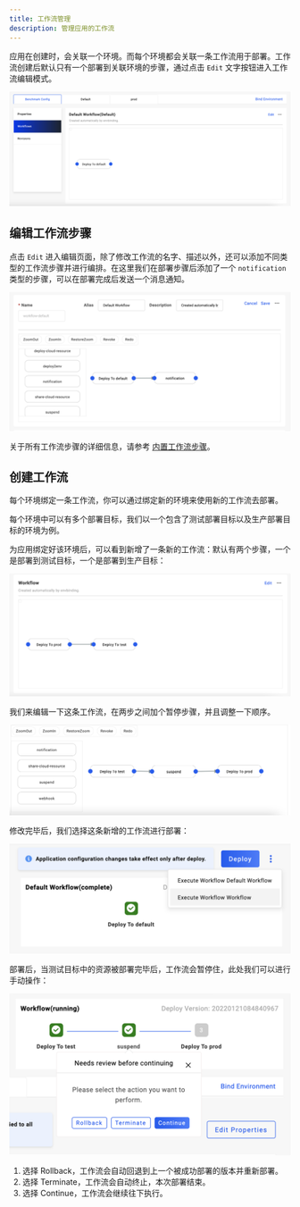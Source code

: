 ```yaml
---
title: 工作流管理
description: 管理应用的工作流
---
```


应用在创建时，会关联一个环境。而每个环境都会关联一条工作流用于部署。工作流创建后默认只有一个部署到关联环境的步骤，通过点击 `Edit` 文字按钮进入工作流编辑模式。

![default-workflow](../../../resources/default-workflow.png)

## 编辑工作流步骤

点击 `Edit` 进入编辑页面，除了修改工作流的名字、描述以外，还可以添加不同类型的工作流步骤并进行编排。在这里我们在部署步骤后添加了一个 `notification` 类型的步骤，可以在部署完成后发送一个消息通知。

![edit-workflow](../../../resources/edit-workflow.png)

关于所有工作流步骤的详细信息，请参考 [内置工作流步骤](../../../end-user/workflow/built-in-workflow-defs)。

## 创建工作流

每个环境绑定一条工作流，你可以通过绑定新的环境来使用新的工作流去部署。

每个环境中可以有多个部署目标，我们以一个包含了测试部署目标以及生产部署目标的环境为例。

为应用绑定好该环境后，可以看到新增了一条新的工作流：默认有两个步骤，一个是部署到测试目标，一个是部署到生产目标：

![new-workflow](../../../resources/new-workflow.png)

我们来编辑一下这条工作流，在两步之间加个暂停步骤，并且调整一下顺序。

![edit-workflow](../../../resources/edit-workflow2.png)

修改完毕后，我们选择这条新增的工作流进行部署：

![execute-workflow](../../../resources/execute-workflow.png)

部署后，当测试目标中的资源被部署完毕后，工作流会暂停住，此处我们可以进行手动操作：

![continue-workflow](../../../resources/continue-workflow.png)

1. 选择 Rollback，工作流会自动回退到上一个被成功部署的版本并重新部署。
2. 选择 Terminate，工作流会自动终止，本次部署结束。
3. 选择 Continue，工作流会继续往下执行。
